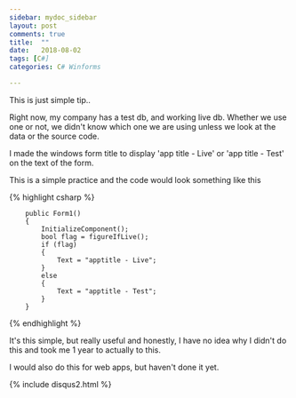 ```yaml
---
sidebar: mydoc_sidebar
layout: post
comments: true
title:  ""
date:   2018-08-02
tags: [C#]
categories: C# Winforms

---
```


This is just simple tip.. 

Right now, my company has a test db, and working live db.
Whether we use one or not, we didn't know which one we are using
unless we look at the data or the source code. 

I made the windows form title to display
'app title - Live' or 'app title - Test' on the text of the form.

This is a simple practice and the code would look something like this

{% highlight csharp %}

        public Form1()
        {
            InitializeComponent();
			bool flag = figureIfLive();
            if (flag)
            {
                Text = "apptitle - Live";
            }
            else
            {
                Text = "apptitle - Test";
            }
        }

{% endhighlight %} 

It's this simple, but really useful and honestly,
I have no idea why I didn't do this and took me 1 year to actually to this.

I would also do this for web apps, 
but haven't done it yet.

{% include disqus2.html %}